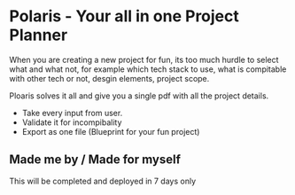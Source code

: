 # Polaris - Your all in one Project Planner

When you are creating a new project for fun, its too much hurdle to select what and what not, for example which tech stack to use, what is compitable with other tech or
not, desgin elements, project scope.

Ploaris solves it all and give you a single pdf with all the project details.

- Take every input from user.
- Validate it for incompibality
- Export as one file (Blueprint for your fun project)

## Made me by / Made for myself

This will be completed and deployed in 7 days only
